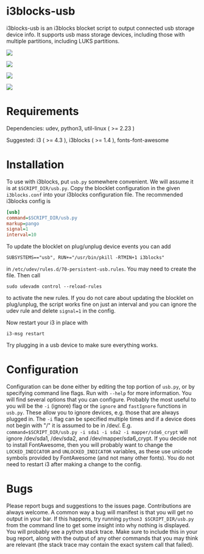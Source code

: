 # i3blocks-usb

i3blocks-usb is an i3blocks blocket script to output connected usb storage 
device info.
It supports usb mass storage devices, including those with multiple partitions,
including LUKS partitions.

![](https://raw.githubusercontent.com/kb100/i3blocks-usb/master/images/1.png)

![](https://raw.githubusercontent.com/kb100/i3blocks-usb/master/images/2.png)

![](https://raw.githubusercontent.com/kb100/i3blocks-usb/master/images/3.png)

![](https://raw.githubusercontent.com/kb100/i3blocks-usb/master/images/4.png)


# Requirements

Dependencies: udev, python3, util-linux ( >= 2.23 )

Suggested: i3 ( >= 4.3 ), i3blocks ( >= 1.4 ), fonts-font-awesome

# Installation

To use with i3blocks, put `usb.py` somewhere convenient.
We will assume it is at `$SCRIPT_DIR/usb.py`.
Copy the blocklet configuration in the given `i3blocks.conf` into your 
i3blocks configuration file.
The recommended i3blocks config is

```INI
[usb]
command=$SCRIPT_DIR/usb.py
markup=pango
signal=1
interval=10
```

To update the blocklet on plug/unplug device events you can add                 

    SUBSYSTEMS=="usb", RUN+="/usr/bin/pkill -RTMIN+1 i3blocks" 

in `/etc/udev/rules.d/70-persistent-usb.rules`.
You may need to create the file.
Then call

```ShellSession
sudo udevadm control --reload-rules
```

to activate the new rules.
If you do not care about updating the blocklet on plug/unplug, 
the script works fine on just an interval and you can ignore the udev rule and 
delete `signal=1` in the config.

Now restart your i3 in place with

```ShellSession
i3-msg restart
```

Try plugging in a usb device to make sure everything works.

# Configuration

Configuration can be done either by editing the top portion of `usb.py`, or by
specifying command line flags. 
Run with `--help` for more information.
You will find several options that you can configure.
Probably the most useful to you will be the `-i` (ignore) flag or the `ignore` 
and `fastIgnore` functions in `usb.py`.
These allow you to ignore devices, e.g. those that are always plugged in.
The `-i` flag can be specified multiple times and if a device does not begin 
with "/" it is assumed to be in /dev/.
E.g.
`command=$SCRIPT_DIR/usb.py -i sda1 -i sda2 -i mapper/sda6_crypt`
will ignore /dev/sda1, /dev/sda2, and /dev/mapper/sda6_crypt.
If you decide not to install FontAwesome, 
then you will probably want to change the `LOCKED_INDICATOR` and 
`UNLOCKED_INDICATOR` variables, as these use unicode symbols provided by 
FontAwesome (and not many other fonts).
You do not need to restart i3 after making a change to the config.

# Bugs

Please report bugs and suggestions to the issues page.
Contributions are always welcome.
A common way a bug will manifest is that you will get no output in your bar.
If this happens, try running `python3 $SCRIPT_DIR/usb.py` from the command 
line to get some insight into why nothing is displayed.
You will probably see a python stack trace.
Make sure to include this in your bug report, along with the output of any 
other commands that you may think are relevant (the stack trace may contain 
the exact system call that failed).

